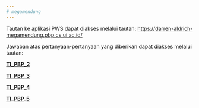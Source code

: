 ```yaml
---
# megamendung
---
```


Tautan ke aplikasi PWS dapat diakses melalui tautan:
https://darren-aldrich-megamendung.pbp.cs.ui.ac.id/

Jawaban atas pertanyaan-pertanyaan yang diberikan dapat diakses melalui tautan: 

**[TI_PBP_2](https://docs.google.com/document/d/1SBuiS4JFC5z7UnF07q1i2COCp1rSSoh2DbV8wyAFt3g/edit?usp=sharing)**

**[TI_PBP_3](https://docs.google.com/document/d/1B2mZqCb_Vi2zWh6e2ufmxz0S05ght_MNXspYVNllnGc/edit?usp=sharing)**

**[TI_PBP_4](https://docs.google.com/document/d/1MNrPXEqdSU1MiPNqUeF_1wnD7QQx8hxm8QUSDzaFjQo/edit?usp=sharing)**

**[TI_PBP_5](https://docs.google.com/document/d/1AzIPVRLbVNno_9wR66e7NTViIpKGxgVBhe-bdl9c59A/edit?usp=sharing)**
